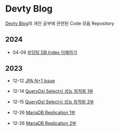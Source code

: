 # Devty Blog

[Devty Blog](https://velog.io/@devty)의 개인 공부에 관련된 Code 모음 Repository

## 2024

* 04-09 [우당탕 DB Index 이해하기](https://velog.io/@devty/%EC%9A%B0%EB%8B%B9%ED%83%95-DB-Index-%EC%9D%B4%ED%95%B4%ED%95%98%EA%B8%B0)

## 2023

* 12-12 [JPA N+1 Issue](https://velog.io/@devty/JPA-N1-Issue-1)
* 12-14 [QueryDsl Select시 성능 최적화 1부](https://velog.io/@devty/QueryDsl-Select%EC%8B%9C-%EC%84%B1%EB%8A%A5-%EC%B5%9C%EC%A0%81%ED%99%94-1%EB%B6%801)
* 12-15 [QueryDsl Select시 성능 최적화 2부](https://velog.io/@devty/QueryDsl-Select%EC%8B%9C-%EC%84%B1%EB%8A%A5-%EC%B5%9C%EC%A0%81%ED%99%94-2%EB%B6%80)

* 12-26 [MariaDB Replication 1부](https://velog.io/@devty/MariaDB-Replication-1%EB%B6%80)
* 12-26 [MariaDB Replication 2부](https://velog.io/@devty/MariaDB-Replication-2%EB%B6%80)